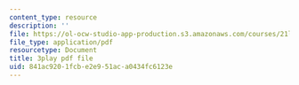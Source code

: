 ```yaml
---
content_type: resource
description: ''
file: https://ol-ocw-studio-app-production.s3.amazonaws.com/courses/21l-011-the-film-experience-fall-2013/841ac9201fcbe2e951aca0434fc6123e_lhKse0vIbqo.pdf
file_type: application/pdf
resourcetype: Document
title: 3play pdf file
uid: 841ac920-1fcb-e2e9-51ac-a0434fc6123e
---
```

